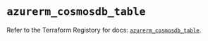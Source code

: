 # `azurerm_cosmosdb_table`

Refer to the Terraform Registory for docs: [`azurerm_cosmosdb_table`](https://registry.terraform.io/providers/hashicorp/azurerm/3.68.0/docs/resources/cosmosdb_table).
